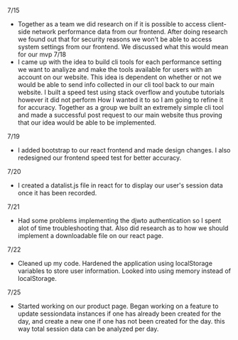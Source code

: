 7/15
- Together as a team we did research on if it is possible to access client-side network performance data from our frontend. After doing research we found out that for security reasons we won't be able to access system settings from our frontend. We discussed what this would mean for our mvp
7/18
 - I came up with the idea to build cli tools for each performance setting we want to analiyze and make the tools available for users with an account on our website. This idea is dependent on whether or not we would be able to send info collected in our cli tool back to our main website. I built a speed test using stack overflow and youtube tutorials however it did not perform How I wanted it to so I am going to refine it for accuracy. Together as a group we built an extremely simple cli tool and made a successful post request to our main website thus proving that our idea would be able to be implemented.

7/19
 - I added bootstrap to our react frontend and made design changes. I also redesigned our frontend speed test for better accuracy.


7/20 
 - I created a datalist.js file in react for to display our user's session data once it has been recorded.

7/21
 - Had some problems implementing the djwto authentication so I spent alot of time troubleshooting that. Also did research as to how we should implement a downloadable file on our react page.

7/22
 - Cleaned up my code. Hardened the application using localStorage variables to store user information. Looked into using memory instead of localStorage.

7/25
 - Started working on our product page. Began working on a feature to update sessiondata instances if one has already been created for the day, and create a new one if one has not been created for the day. this way total session data can be analyzed per day. 